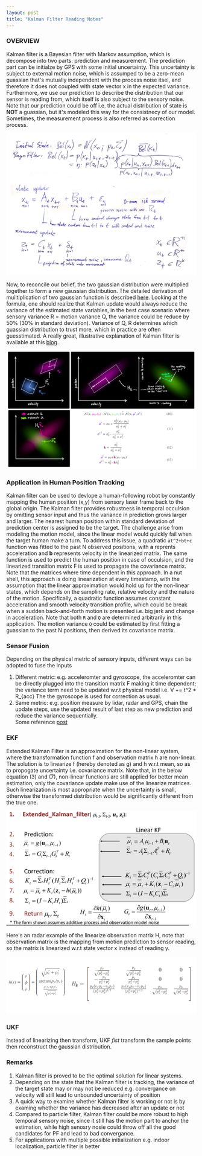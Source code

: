 ```yaml
---
layout: post
title: "Kalman Filter Reading Notes"
---
```


### OVERVIEW
Kalman filter is a Bayesian filter with Markov assumption, which is decompose into two parts: prediction and measurement. The prediction part can be initialze by GPS with some initial uncertainty. This uncertainty is subject to external motion noise, which is assumped to be a zero-mean guassian that's mutually independent with the process noise itsel, and therefore it does not coupled with state vector x in the expected variance. Furthermore, we use our prediction to describe the distribution that our sensor is reading from, which itself is also subject to the sensory noise. Note that our prediction could be off i.e. the actual distribution of state is **NOT** a guassian, but it's modeled this way for the consistnecy of our model. Sometimes, the measurement process is also referred as correction process. 

<img src="/assets/img/posts/KF00.png" alt="conversion" class="responsive"/>

Now, to reconcile our belief, the two gaussian distribution were multiplied together to form a new gaussian distribution. The detailed derivation of muiltiplication of two gaussian function is described [here](http://blog.jafma.net/2010/11/09/the-product-of-two-gaussian-pdfs-is-not-a-pdf-but-is-gaussian-a-k-a-loving-algebra/). Looking at the formula, one should realize that Kalman update would always reduce the variance of the estimated state variables, in the best case scenario where sensory variance R = motion variance Q, the variance could be reduce by 50% (30% in standard deviation). Variance of Q, R determines which guassian distribution to trust more, which in practice are often guesstimated. A really great, illustrative explanation of Kalman filter is available at this [blog](http://www.bzarg.com/p/how-a-kalman-filter-works-in-pictures/).

<img src="/assets/img/posts/KF01.png" alt="conversion" class="responsive"/>

### Application in Human Position Tracking
Kalman filter can be used to devlope a human-following robot by constantly mapping the human position (x,y) from sensory laser frame back to the global origin. The Kalman filter provides robustness in temporal occulsion by omitting sensor input and thus the variance in prediction grows larger and larger. The nearest human position within standard deviation of prediction center is assigned to be the target. The challenge arise from modeling the motion model, since the linear model would quickly fail when the target human make a turn. To address this issue, a quadratic `at^2+bt+c` function was fitted to the past N observed positions, with **a** reprents acceleration and **b** represents velocity in the linearized matrix. The same function is used to predict the human position in case of occulsion, and the linearized transition matrix F is used to propagate the covariance matrix. Note that the matrices where time dependent in this approach. In a nut shell, this approach is doing linearization at every timestamp, with the assumption that the linear approximation would hold up for the non-linear states, which depends on the sampling rate, relative velocity and the nature of the motion. Specifically, a quadratic function assumes constant acceleration and smooth velocity transition profile, which could be break when a sudden back-and-forth motion is presented i.e. big jerk and change in acceleration. Note that both `R` and `Q` are determined arbitrarily in this application. The motion variance `Q` could be estimated by first fitting a guassian to the past N positions, then derived its covariance matrix.

### Sensor Fusion
Depending on the physical metric of sensory inputs, different ways can be adopted to fuse the inputs
1. Different metric: e.g. acceleromter and gyroscope, the acceleromter can be directly plugged into the transition matrix F making it time dependent; the variance term need to be updated w.r.t physical model i.e. V += t^2 * R_{acc} The the gyroscope is used for correction as usual. 
2. Same metric: e.g. position measure by lidar, radar and GPS, chain the update steps, use the updated result of last step as new prediction and reduce the variance sequentially.  
Some reference [post](https://stackoverflow.com/questions/55813719/multi-sensors-fusion-using-kalman-filter?fbclid=IwAR01XPGR4Wm4Eb1eBx_rYO6jO3l11s9F07u4g4rsuUPLOwo-a0O1Z4AdpuI)

### EKF
Extended Kalman Filter is an approximation for the non-linear system, where the transformation function f and observation matrix h are non-linear. The solution is to linearize f (hereby denoted as g) and h w.r.t mean, so as to propogate uncertainty i.e. covariance matrix. Note that, in the below equation (3) and (7), non-linear functions are still applied for better mean estimation, only the covariance update make use of the linearize matrices. Such linearization is most appropriate when the uncertainty is small, otherwise the transformed distribution would be significantly different from the true one.

<img src="/assets/img/posts/KF02.png" alt="conversion" class="responsive"/>

Here's an radar example of the linearize observation matrix H, note that observation matrix is the mapping from motion prediction to sensor reading, so the matrix is linearized w.r.t state vector x instead of reading y.

<img src="/assets/img/posts/KF03.png" alt="conversion" class="responsive"/>

### UKF
Instead of linearizing then transform, UKF *fist* transform the sample points then reconstruct the gaussian distribution.  

### Remarks
1. Kalman filter is proved to be the optimal solution for linear systems.
2. Depending on the state that the Kalman filter is tracking, the variance of the target state may or may not be reduced e.g. convergance on velocity will still lead to unbounded uncertainty of position
3. A quick way to examine whether Kalman filter is working or not is by examing whether the variance has decreased after an update or not
4. Compared to particle filter, Kalman filter could be more robust to high temporal sensory noise, since it still has the motion part to anchor the estimation, while high senosry nosie could throw off all the good candidates for PF and lead to bad convergance.
5. For applications with multiple possible initialization e.g. indoor localization, particle filter is better

